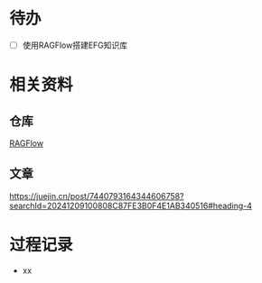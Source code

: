# 待办

- [ ] 使用RAGFlow搭建EFG知识库

# 相关资料

## 仓库

[RAGFlow](https://github.com/infiniflow/ragflow)

## 文章

https://juejin.cn/post/7440793164344606758?searchId=20241209100808C87FE3B0F4E1AB340516#heading-4

# 过程记录

- xx